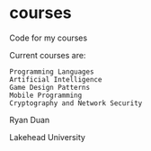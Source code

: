 courses
=======

Code for my courses

Current courses are:

    Programming Languages
    Artificial Intelligence
    Game Design Patterns
    Mobile Programming
    Cryptography and Network Security

Ryan Duan

Lakehead University
